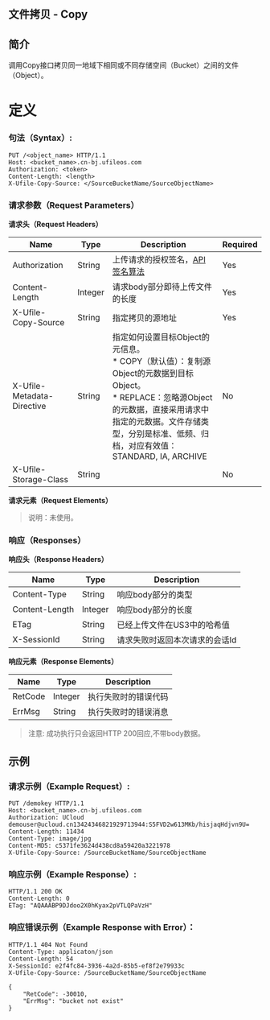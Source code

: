 ## 文件拷贝 - Copy

## 简介

调用Copy接口拷贝同一地域下相同或不同存储空间（Bucket）之间的文件（Object）。

# 定义

### 句法（Syntax）:

```
PUT /<object_name> HTTP/1.1
Host: <bucket_name>.cn-bj.ufileos.com
Authorization: <token>
Content-Length: <length>
X-Ufile-Copy-Source: </SourceBucketName/SourceObjectName>
```

### 请求参数（Request Parameters）

**请求头（Request Headers）**

| Name                       | Type    | Description                                                  | Required |
| -------------------------- | ------- | ------------------------------------------------------------ | -------- |
| Authorization              | String  | 上传请求的授权签名，[API 签名算法](https://docs.ucloud.cn/ufile/api/authorization?id=文件管理签名算法) | Yes      |
| Content-Length             | Integer | 请求body部分即待上传文件的长度                               | Yes      |
| X-Ufile-Copy-Source        | String  | 指定拷贝的源地址                                             | Yes      |
| X-Ufile-Metadata-Directive | String  | 指定如何设置目标Object的元信息。<br> *  COPY（默认值）：复制源Object的元数据到目标Object。<br/> *  REPLACE：忽略源Object的元数据，直接采用请求中指定的元数据。文件存储类型，分别是标准、低频、归档，对应有效值：STANDARD, IA, ARCHIVE | No       |
| X-Ufile-Storage-Class      | String  |                                                              | No       |

**请求元素（Request Elements）**

> 说明：未使用。

### 响应（Responses）

**响应头（Response Headers）**

| Name           | Type    | Description                    |
| -------------- | ------- | ------------------------------ |
| Content-Type   | String  | 响应body部分的类型             |
| Content-Length | Integer | 响应body部分的长度             |
| ETag           | String  | 已经上传文件在US3中的哈希值    |
| X-SessionId    | String  | 请求失败时返回本次请求的会话Id |

**响应元素（Response Elements）**

| Name    | Type    | Description          |
| ------- | ------- | -------------------- |
| RetCode | Integer | 执行失败时的错误代码 |
| ErrMsg  | String  | 执行失败时的错误消息 |

> 注意: 成功执行只会返回HTTP 200回应,不带body数据。

## 示例

### 请求示例（Example Request）:

```
PUT /demokey HTTP/1.1
Host: <bucket_name>.cn-bj.ufileos.com
Authorization: UCloud demouser@ucloud.cn13424346821929713944:S5FVD2w613MKb/hisjaqHdjvn9U=
Content-Length: 11434
Content-Type: image/jpg
Content-MD5: c5371fe3624d438cd8a59420a3221978
X-Ufile-Copy-Source: /SourceBucketName/SourceObjectName
```

### 响应示例（Example Response）:

```
HTTP/1.1 200 OK
Content-Length: 0
ETag: "AQAAABP9DJdoo2X0hKyax2pVTLQPaVzH"
```

### 响应错误示例（Example Response with Error）：

```
HTTP/1.1 404 Not Found
Content-Type: applicaton/json
Content-Length: 54 
X-SessionId: e2f4fc84-3936-4a2d-85b5-ef8f2e79933c
X-Ufile-Copy-Source: /SourceBucketName/SourceObjectName

{
    "RetCode": -30010,
    "ErrMsg": "bucket not exist"
}
```

